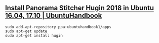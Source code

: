 ## [Install Panorama Stitcher Hugin 2018 in Ubuntu 16.04, 17.10 | UbuntuHandbook](http://ubuntuhandbook.org/index.php/2018/02/install-panorama-stitcher-hugin-2018-in-ubuntu-16-04-17-10/)

```
sudo add-apt-repository ppa:ubuntuhandbook1/apps
sudo apt-get update
sudo apt-get install hugin
```

